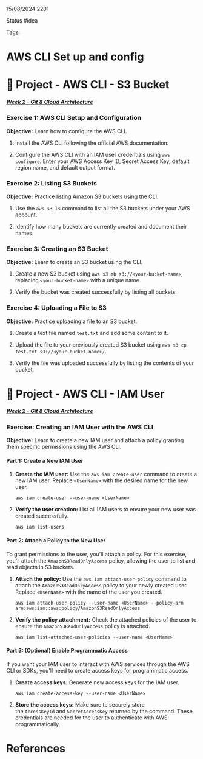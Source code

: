 15/08/2024 2201

Status #idea

Tags:

# AWS CLI Set up and config

# 🚀 Project - AWS CLI - S3 Bucket

##### [Week 2 - Git & Cloud Architecture](https://cloudengineeracademy.mykajabi.com/products/cloud-academy-tech-with-soleyman/categories/2154646443)

### Exercise 1: AWS CLI Setup and Configuration

****Objective:**** Learn how to configure the AWS CLI.

1. Install the AWS CLI following the official AWS documentation.
    
2. Configure the AWS CLI with an IAM user credentials using `aws configure`. Enter your AWS Access Key ID, Secret Access Key, default region name, and default output format.
    

### Exercise 2: Listing S3 Buckets

****Objective:**** Practice listing Amazon S3 buckets using the CLI.

1. Use the `aws s3 ls` command to list all the S3 buckets under your AWS account.
    
2. Identify how many buckets are currently created and document their names.
    

### Exercise 3: Creating an S3 Bucket

****Objective:**** Learn to create an S3 bucket using the CLI.

1. Create a new S3 bucket using `aws s3 mb s3://<your-bucket-name>`, replacing `<your-bucket-name>` with a unique name.
    
2. Verify the bucket was created successfully by listing all buckets.
    

### Exercise 4: Uploading a File to S3

****Objective:**** Practice uploading a file to an S3 bucket.

1. Create a text file named `test.txt` and add some content to it.
    
2. Upload the file to your previously created S3 bucket using `aws s3 cp test.txt s3://<your-bucket-name>/`.
    
3. Verify the file was uploaded successfully by listing the contents of your bucket.
    
  
# 🚀 Project - AWS CLI - IAM User

##### [Week 2 - Git & Cloud Architecture](https://cloudengineeracademy.mykajabi.com/products/cloud-academy-tech-with-soleyman/categories/2154646443)

### Exercise: Creating an IAM User with the AWS CLI

****Objective:**** Learn to create a new IAM user and attach a policy granting them specific permissions using the AWS CLI.

#### ****Part 1: Create a New IAM User****

1. ****Create the IAM user:**** Use the `aws iam create-user` command to create a new IAM user. Replace `<UserName>` with the desired name for the new user.
    
    `aws iam create-user --user-name <UserName>`
    
2. ****Verify the user creation:**** List all IAM users to ensure your new user was created successfully.
    
    `aws iam list-users`
    

#### ****Part 2: Attach a Policy to the New User****

To grant permissions to the user, you'll attach a policy. For this exercise, you'll attach the `AmazonS3ReadOnlyAccess` policy, allowing the user to list and read objects in S3 buckets.

1. ****Attach the policy:**** Use the `aws iam attach-user-policy` command to attach the `AmazonS3ReadOnlyAccess` policy to your newly created user. Replace `<UserName>` with the name of the user you created.
    
    `aws iam attach-user-policy --user-name <UserName> --policy-arn arn:aws:iam::aws:policy/AmazonS3ReadOnlyAccess`
    
2. ****Verify the policy attachment:**** Check the attached policies of the user to ensure the `AmazonS3ReadOnlyAccess` policy is attached.
    
    `aws iam list-attached-user-policies --user-name <UserName>`
    

#### ****Part 3: (Optional) Enable Programmatic Access****

If you want your IAM user to interact with AWS services through the AWS CLI or SDKs, you'll need to create access keys for programmatic access.

1. ****Create access keys:**** Generate new access keys for the IAM user.
    
    `aws iam create-access-key --user-name <UserName>`
    
2. ****Store the access keys:**** Make sure to securely store the `AccessKeyId` and `SecretAccessKey` returned by the command. These credentials are needed for the user to authenticate with AWS programmatically.
# References
